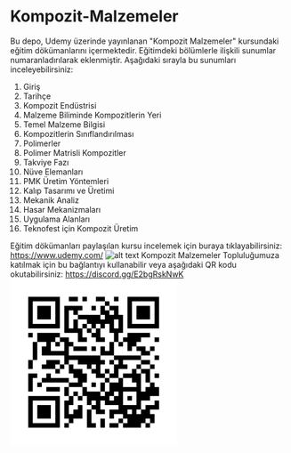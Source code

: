 # Kompozit-Malzemeler
Bu depo, Udemy üzerinde yayınlanan "Kompozit Malzemeler" kursundaki eğitim dökümanlarını içermektedir. Eğitimdeki bölümlerle ilişkili sunumlar numaranladırılarak eklenmiştir. Aşağıdaki sırayla bu sunumları inceleyebilirsiniz:

1. Giriş
2. Tarihçe
3. Kompozit Endüstrisi
4. Malzeme Biliminde Kompozitlerin Yeri
5. Temel Malzeme Bilgisi
6. Kompozitlerin Sınıflandırılması
7. Polimerler
8. Polimer Matrisli Kompozitler
9. Takviye Fazı
10. Nüve Elemanları
11. PMK Üretim Yöntemleri
12. Kalıp Tasarımı ve Üretimi
13. Mekanik Analiz
14. Hasar Mekanizmaları
15. Uygulama Alanları
16. Teknofest için Kompozit Üretim

Eğitim dökümanları paylaşılan kursu incelemek için buraya tıklayabilirsiniz: https://www.udemy.com/
![alt text](https://github.com/grboguz/Kompozit-Malzemeler/blob/main/composite_material_stress.gif)
Kompozit Malzemeler Topluluğumuza katılmak için bu bağlantıyı kullanabilir veya aşağıdaki QR kodu okutabilirsiniz: https://discord.gg/E2bgRskNwK
![alt text](https://github.com/grboguz/Kompozit-Malzemeler/blob/main/Discord_QR.png)
